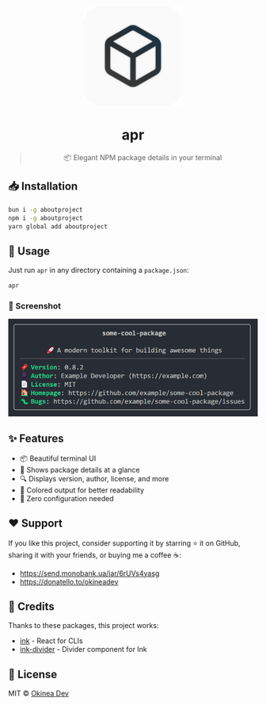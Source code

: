 <!-- markdownlint-capture -->
<!-- markdownlint-disable no-inline-html first-line-h1 heading-start-left -->
<div align="center">
  <a href="https://github.com/cli-stuff/apr">
    <img src="./assets/logo.svg" alt="apr" width="200" />
  </a>

  # apr

  > 📦 Elegant NPM package details in your terminal
</div>
<!-- markdownlint-restore -->

## 📥 Installation

```bash
bun i -g aboutproject
npm i -g aboutproject
yarn global add aboutproject
```

## 🚀 Usage

Just run `apr` in any directory containing a `package.json`:

```bash
apr
```

### 📸 Screenshot

<!-- markdownlint-disable-next-line no-inline-html -->
<img src="./assets/example.png" alt="screenshot" width="600" />

## ✨ Features

- 📦 Beautiful terminal UI
- 🎯 Shows package details at a glance
- 🔍 Displays version, author, license, and more
- 🎨 Colored output for better readability
- 🚀 Zero configuration needed

## ❤️ Support

If you like this project, consider supporting it by starring ⭐ it on GitHub, sharing it with your friends, or buying me a coffee ☕:

- <https://send.monobank.ua/jar/6rUVs4yasg>
- <https://donatello.to/okineadev>

## 🙏 Credits

Thanks to these packages, this project works:

- [ink](https://github.com/vadimdemedes/ink) - React for CLIs
- [ink-divider](https://github.com/JureSotosek/ink-divider) - Divider component for Ink

## 📝 License

MIT © [Okinea Dev](https://github.com/okineadev)
